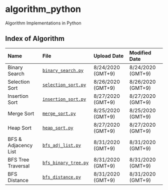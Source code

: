 # algorithm_python
Algorithm Implementations in Python

## Index of Algorithm
| **Name** | **File** | **Upload Date** | **Modified Date**
|:-------|:--------------------------------|:-----|:---------|
| Binary Search | [`binary_search.py`][binary_search] | 8/24/2020 (GMT+9) | 8/24/2020 (GMT+9) |
| Selection Sort | [`selection_sort.py`][selection_sort]| 8/26/2020 (GMT+9) | 8/26/2020 (GMT+9) |
| Insertion Sort | [`insertion_sort.py`][insertion_sort]| 8/27/2020 (GMT+9) | 8/27/2020 (GMT+9) |
| Merge Sort | [`merge_sort.py`][merge_sort]   | 8/25/2020 (GMT+9) | 8/25/2020 (GMT+9) |
| Heap Sort | [`heap_sort.py`][heap_sort]   | 8/27/2020 (GMT+9) | 8/27/2020 (GMT+9) |
| BFS & Adjacency List | [`bfs_adj_list.py`][bfs]   | 8/31/2020 (GMT+9) | 8/31/2020 (GMT+9) |
| BFS Tree Traversal | [`bfs_binary_tree.py`][bfs_tree]   | 8/31/2020 (GMT+9) | 8/31/2020 (GMT+9) |
| BFS Distance | [`bfs_distance.py`][bfs_dist]   | 8/31/2020 (GMT+9) | 8/31/2020 (GMT+9) |

<!---Reference Links-->
[binary_search]:../master/binary_search.py
[selection_sort]:../master/selection_sort.py
[insertion_sort]:../master/insertion_sort.py
[merge_sort]:../master/merge_sort.py
[heap_sort]:../master/heap_sort.py
[bfs]:../master/bfs_adj_list.py
[bfs_tree]:../master/bfs_binary_tree.py
[bfs_dist]:../master/bfs_distance.py
